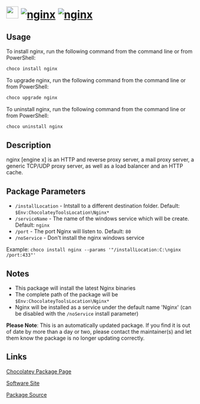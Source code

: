 ﻿# <img src="https://cdn.jsdelivr.net/gh/mkevenaar/chocolatey-packages@ac7471b84549c0aaa0dc646044435bdcf692305e/icons/nginx.png" width="32" height="32"/> [![nginx](https://img.shields.io/chocolatey/v/nginx.svg?label=nginx)](https://chocolatey.org/packages/nginx) [![nginx](https://img.shields.io/chocolatey/dt/nginx.svg)](https://chocolatey.org/packages/nginx)

## Usage
To install nginx, run the following command from the command line or from PowerShell:
```powershell
choco install nginx
```

To upgrade nginx, run the following command from the command line or from PowerShell:
```powershell
choco upgrade nginx
```

To uninstall nginx, run the following command from the command line or from PowerShell:
```powershell
choco uninstall nginx
```

## Description
nginx [engine x] is an HTTP and reverse proxy server, a mail proxy server, a generic TCP/UDP proxy server, as well as a load balancer and an HTTP cache.

## Package Parameters

* `/installLocation` - Intstall to a different destination folder. Default: `$Env:ChocolateyToolsLocation\Nginx*`
* `/serviceName` - The name of the windows service which will be create. Default: `nginx`
* `/port` - The port Nginx will listen to. Default: `80`
* `/noService` - Don't install the nginx windows service

Example: `choco install nginx --params '"/installLocation:C:\nginx /port:433"'`

## Notes

* This package will install the latest Nginx binaries
* The complete path of the package will be `$Env:ChocolateyToolsLocation\Nginx*`
* Nginx will be installed as a service under the default name 'Nginx' (can be disabled with the `/noService` install parameter)

**Please Note**: This is an automatically updated package. If you find it is
out of date by more than a day or two, please contact the maintainer(s) and
let them know the package is no longer updating correctly.


## Links
[Chocolatey Package Page](https://chocolatey.org/packages/nginx)

[Software Site](http://nginx.org)

[Package Source](https://github.com/mkevenaar/chocolatey-packages/tree/master/automatic/nginx)

